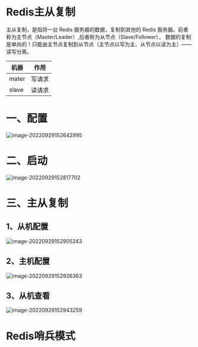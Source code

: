 # Redis主从复制





主从复制，是指将一台 Redis 服务器的数据，复制到其他的 Redis 服务器。前者称为主节点（Master/Leader）,后者称为从节点（Slave/Follower）， 数据的复制是单向的！只能由主节点复制到从节点（主节点以写为主、从节点以读为主）—— 读写分离。



| 机器  | 作用   |
| ----- | ------ |
| mater | 写请求 |
| slave | 读请求 |



# 一、配置

![image-20220929152642995](C:\Users\Administrator\Desktop\md文件\images\image-20220929152642995.png)





# 二、启动



![image-20220929152817702](C:\Users\Administrator\Desktop\md文件\images\image-20220929152817702.png)



# 三、主从复制



## 1、从机配置

![image-20220929152905243](C:\Users\Administrator\Desktop\md文件\images\image-20220929152905243.png)

## 2、主机配置

![image-20220929152926363](C:\Users\Administrator\Desktop\md文件\images\image-20220929152926363.png)



## 3、从机查看

![image-20220929152943259](C:\Users\Administrator\Desktop\md文件\images\image-20220929152943259.png)



# Redis哨兵模式































































